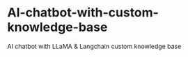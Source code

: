 # AI-chatbot-with-custom-knowledge-base
AI chatbot with LLaMA &amp; Langchain custom knowledge base
